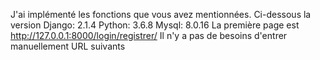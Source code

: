 J'ai implémenté les fonctions que vous avez mentionnées.
Ci-dessous la version
Django: 2.1.4
Python: 3.6.8
Mysql: 8.0.16
La première page est http://127.0.0.1:8000/login/registrer/
Il n'y a pas de besoins d'entrer manuellement URL suivants
